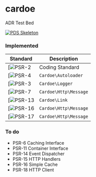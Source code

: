 # cardoe
ADR Test Bed

[![PDS Skeleton](https://img.shields.io/badge/pds-skeleton-blue.svg?style=flat-square)](https://github.com/php-pds/skeleton)

### Implemented

| Standard                                                                   | Description           |
|----------------------------------------------------------------------------|-----------------------|
| [![PSR-2](https://img.shields.io/badge/PSR-2-blue.svg?style=flat-square)   | Coding Standard       |
| [![PSR-4](https://img.shields.io/badge/PSR-4-blue.svg?style=flat-square)   | `Cardoe\Autoloader`   |
| [![PSR-3](https://img.shields.io/badge/PSR-3-blue.svg?style=flat-square)   | `Cardoe\Logger`       |
| [![PSR-7](https://img.shields.io/badge/PSR-7-blue.svg?style=flat-square)   | `Cardoe\Http\Message` |
| [![PSR-13](https://img.shields.io/badge/PSR-13-blue.svg?style=flat-square) | `Cardoe\Link`         |
| [![PSR-16](https://img.shields.io/badge/PSR-16-blue.svg?style=flat-square) | `Cardoe\Http\Message` |
| [![PSR-17](https://img.shields.io/badge/PSR-17-blue.svg?style=flat-square) | `Cardoe\Http\Message` |

### To do
- PSR-6   Caching Interface
- PSR-11  Container Interface
- PSR-14  Event Dispatcher
- PSR-15  HTTP Handlers
- PSR-16  Simple Cache
- PSR-18  HTTP Client